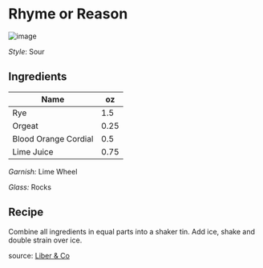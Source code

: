 # Rhyme or Reason

![image](https://user-images.githubusercontent.com/6827750/119062084-dd631c80-b9a3-11eb-8df6-9ca82970d710.png)

_Style_: Sour

## Ingredients

| Name | oz |
| ----------- | ------- |
| Rye | 1.5 |
| Orgeat | 0.25 |
| Blood Orange Cordial | 0.5 |
| Lime Juice | 0.75 |

_Garnish:_ Lime Wheel

_Glass:_ Rocks

## Recipe

Combine all ingredients in equal parts into a shaker tin. Add ice, shake and double strain over ice.

source: [Liber & Co](https://www.liberandcompany.com/collections/recipes/products/rhyme-or-reason)

[^1]: Citrus forward
